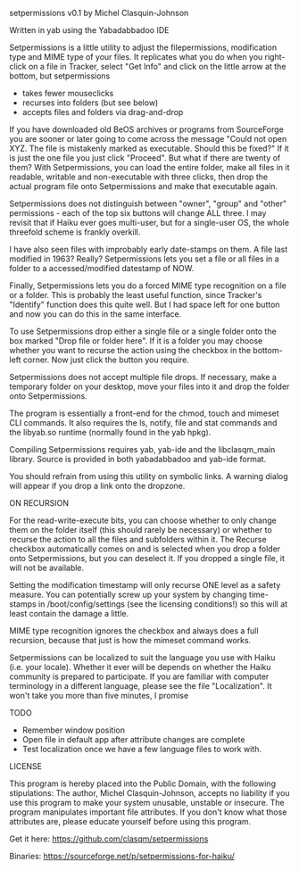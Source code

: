 setpermissions v0.1
by Michel Clasquin-Johnson

Written in yab using the Yabadabbadoo IDE

Setpermissions is a little utility to adjust the filepermissions, modification type and MIME type of your files. It replicates what you do when you right-click on a file in Tracker, select "Get Info" and click on the little arrow at the bottom, but setpermissions

* takes fewer mouseclicks
* recurses into folders (but see below)
* accepts files and folders via drag-and-drop

If you have downloaded old BeOS archives or programs from SourceForge you are sooner or later going to come across the message "Could not open XYZ. The file is mistakenly marked as executable. Should this be fixed?" If it is just the one file you just click "Proceed". But what if there are twenty of them? With Setpermissions, you can load the entire folder, make all files in it readable, writable and non-executable with three clicks, then drop the actual program file onto Setpermissions and make that executable again.

Setpermissions does not distinguish between "owner", "group" and "other" permissions - each of the top six buttons will change ALL three. I may revisit that if Haiku ever goes multi-user, but for a single-user OS, the whole threefold scheme is frankly overkill.

I have also seen files with improbably early date-stamps on them. A file last modified in 1963? Really? Setpermissions lets you set a file or all files in a folder to a accessed/modified datestamp of NOW.

Finally, Setpermissions lets you do a forced MIME type recognition on a file or a folder. This is probably the least useful function, since Tracker's "Identify" function does this quite well. But I had space left for one button and now you can do this in the same interface.

To use Setpermissions drop either a single file or a single folder onto the box marked "Drop file or folder here". If it is a folder you may choose whether you want to recurse the action using the checkbox in the bottom-left corner. Now just click the button you require. 

Setpermissions does not accept multiple file drops. If necessary, make a temporary folder on your desktop, move your files into it and drop the folder onto Setpermissions.

The program is essentially a front-end for the chmod, touch and mimeset CLI commands. It also requires the ls, notify, file and stat commands and the libyab.so runtime (normally found in the yab hpkg). 

Compiling Setpermissions requires yab, yab-ide and the libclasqm_main library. Source is provided in both yabadabbadoo and yab-ide format.

You should refrain from using this utility on symbolic links. A warning dialog will appear if you drop a link onto the dropzone.

ON RECURSION

For the read-write-execute bits, you can choose whether to only change them on the folder itself (this should rarely be necessary) or whether to recurse the action to all the files and subfolders within it. The Recurse checkbox automatically comes on and is selected when you drop a folder onto Setpermissions, but you can deselect it. If you dropped a single file, it will not be available.

Setting the modification timestamp will only recurse ONE level as a safety measure. You can potentially screw up your system by changing time-stamps in /boot/config/settings (see the licensing conditions!) so this will at least contain the damage a little.

MIME type recognition ignores the checkbox and always does a full recursion, because that just is how the mimeset command works.

Setpermissions can be localized to suit the language you use with Haiku (i.e. your locale). Whether it ever will be depends on whether the Haiku community is prepared to participate. If you are familiar with computer terminology in a different language, please see the file "Localization". It won't take you more than five minutes, I promise

TODO

* Remember window position
* Open file in default app after attribute changes are complete
* Test localization once we have a few language files to work with.

LICENSE

This program is hereby placed into the Public Domain, with the following stipulations: The author, Michel Clasquin-Johnson, accepts no liability if you use this program to make your system unusable, unstable or insecure. The program manipulates important file attributes. If you don't know what those attributes are, please educate yourself before using this program.

Get it here: https://github.com/clasqm/setpermissions

Binaries: https://sourceforge.net/p/setpermissions-for-haiku/

